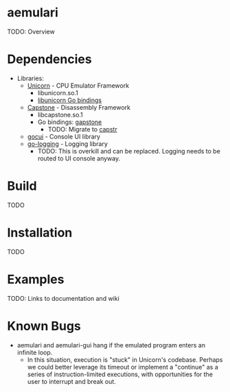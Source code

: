 # aemulari

TODO: Overview

# Dependencies

* Libraries:
    * [Unicorn] - CPU Emulator Framework
        * libunicorn.so.1
        * [libunicorn Go bindings]
    * [Capstone] - Disassembly Framework
        * libcapstone.so.1
        * Go bindings: [gapstone]
            * TODO: Migrate to [capstr]
    * [gocui] - Console UI library
    * [go-logging] - Logging library
        * TODO: This is overkill and can be replaced. Logging needs to be routed to UI console anyway.

[Unicorn]: https://github.com/unicorn-engine/unicorn
[libunicorn Go bindings]: https://github.com/unicorn-engine/unicorn/tree/master/bindings/go

[Capstone]: https://github.com/aquynh/capstone
[gapstone]: https://github.com/bnagy/gapstone
[capstr]: https://github.com/lunixbochs/capstr

[gocui]: https://github.com/jroimartin/gocui

[go-logging]: https://github.com/op/go-logging

# Build

TODO

# Installation

TODO

# Examples

TODO: Links to documentation and wiki

# Known Bugs

* aemulari and aemulari-gui hang if the emulated program enters an infinite loop.
  * In this situation, execution is "stuck" in Unicorn's codebase. Perhaps we could better leverage its timeout or implement a "continue" as a series of instruction-limited executions, with opportunities for the user to interrupt and break out.
